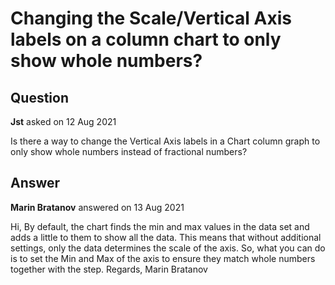 # Changing the Scale/Vertical Axis labels on a column chart to only show whole numbers?

## Question

**Jst** asked on 12 Aug 2021

Is there a way to change the Vertical Axis labels in a Chart column graph to only show whole numbers instead of fractional numbers?

## Answer

**Marin Bratanov** answered on 13 Aug 2021

Hi, By default, the chart finds the min and max values in the data set and adds a little to them to show all the data. This means that without additional settings, only the data determines the scale of the axis. So, what you can do is to set the Min and Max of the axis to ensure they match whole numbers together with the step. Regards, Marin Bratanov
